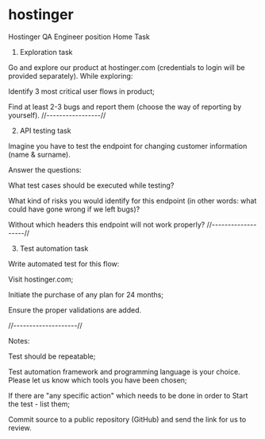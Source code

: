 # hostinger
Hostinger QA Engineer position Home Task

1. Exploration task

Go and explore our product at hostinger.com (credentials to login will be provided separately). While exploring:

Identify 3 most critical user flows in product;

Find at least 2-3 bugs and report them (choose the way of reporting by yourself).
 //-----------------//

2. API testing task

Imagine you have to test the endpoint for changing customer information (name & surname).

Answer the questions:

What test cases should be executed while testing?

What kind of risks you would identify for this endpoint (in other words: what could have gone wrong if we left bugs)?

Without which headers this endpoint will not work properly?
//-------------------//

3. Test automation task

Write automated test for this flow:

Visit hostinger.com;

Initiate the purchase of any plan for 24 months;

Ensure the proper validations are added.

//--------------------//

Notes:

Test should be repeatable;

Test automation framework and programming language is your choice. Please let us know which tools you have been chosen;

If there are "any specific action" which needs to be done in order to Start the test - list them;

Commit source to a public repository (GitHub) and send the link for us to review.
